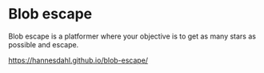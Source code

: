 # Blob escape

Blob escape is a platformer where your objective is to get as many stars as possible and escape.

https://hannesdahl.github.io/blob-escape/
